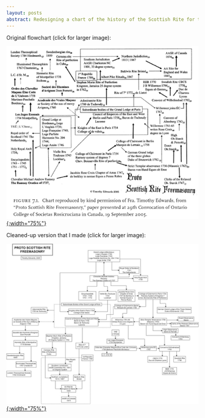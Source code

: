 ```yaml
---
layout: posts
abstract: Redesigning a chart of the history of the Scottish Rite for the purposes of simplicity and legibility.
---
```

[old chart]: /images/2016-09-19-the-evolution-of-scottish-rite-freemasonry-old-chart.png#center
[new chart]: /images/2016-09-19-the-evolution-of-scottish-rite-freemasonry-new-chart.jpg#center	

Original flowchart (click for larger image):

[![Original Flowchart][old chart]{:width="75%"}](/images/2016-09-19-the-evolution-of-scottish-rite-freemasonry-old-chart.png)

Cleaned-up version that I made (click for larger image):

[![Cleaned-up Version][new chart]{:width="75%"}](/images/2016-09-19-the-evolution-of-scottish-rite-freemasonry-new-chart.jpg)
